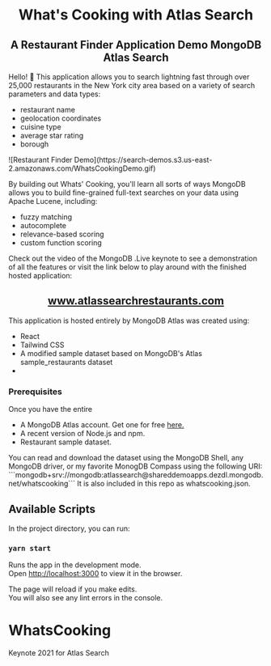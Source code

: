 <h1 align="center">What's Cooking with Atlas Search</h1>

<h2 align="center">A Restaurant Finder Application Demo MongoDB Atlas Search</h2>
<p>Hello! 👋 This application allows you to search lightning fast through over 25,000 restaurants in the New York city area based on a variety of search parameters and data types:
<ul>
<li>restaurant name</li>
<li>geolocation coordinates</li>
<li>cuisine type</li>
<li>average star rating</li>
<li>borough</li>
</ul>
![Restaurant Finder Demo](https://search-demos.s3.us-east-2.amazonaws.com/WhatsCookingDemo.gif)

<p>
By building out Whats' Cooking, you'll learn all sorts of ways MongoDB allows you to build fine-grained full-text searches on your data using Apache Lucene, including:
</p>
<ul>
<li>fuzzy matching</li>
<li>autocomplete</li>
<li>relevance-based scoring</li>
<li>custom function scoring</li>
</ul>
<p>Check out the video of the MongoDB .Live keynote to see a demonstration of all the features or visit the link below to play around with the finished hosted application:</p>
<h2 align="center"><a href="https://www.atlassearchrestaurants.com">www.atlassearchrestaurants.com</a></h2>

<p>This application is hosted entirely by MongoDB Atlas was created using:</p>
<ul>
<li>React</li>
<li>Tailwind CSS</li>
<li>A modified sample dataset based on MongoDB's Atlas sample_restaurants dataset</li>
<li></li>
</ul>

<h3>Prerequisites</h3>
<p>Once you have the entire  </p>
<ul>
<li>A MongoDB Atlas account. Get one for free <a href="https://www.mongodb.com/cloud/atlas">here.</a></li>
<li>A recent version of Node.js and npm.</li>
<li>Restaurant sample dataset.</li>
</ul>
<p>You can read and download the dataset using the MongoDB Shell, any MongoDB driver, or my favorite MonogDB Compass using the following URI:
```mongodb+srv://mongodb:atlassearch@shareddemoapps.dezdl.mongodb.net/whatscooking```
It is also included in this repo as whatscooking.json.</p>

## Available Scripts

In the project directory, you can run:

### `yarn start`

Runs the app in the development mode.\
Open [http://localhost:3000](http://localhost:3000) to view it in the browser.

The page will reload if you make edits.\
You will also see any lint errors in the console.

# WhatsCooking

Keynote 2021 for Atlas Search
